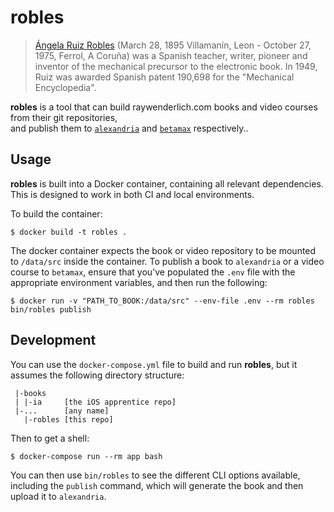 # robles

> [Ángela Ruiz Robles](https://en.wikipedia.org/wiki/Ángela_Ruiz_Robles) (March 28, 1895 Villamanín,
> Leon - October 27, 1975, Ferrol, A Coruña) was a Spanish teacher, writer, pioneer and inventor of
> the mechanical precursor to the electronic book. In 1949, Ruiz was awarded Spanish patent 190,698
> for the "Mechanical Encyclopedia".

__robles__ is a tool that can build raywenderlich.com books and video courses from their git repositories,\
and publish them to [`alexandria`](https://github.com/razeware/alexandria) and
[`betamax`](https://github.com/razeware/betamax) respectively..

## Usage

__robles__ is built into a Docker container, containing all relevant dependencies. This is designed
to work in both CI and local environments.

To build the container:

```
$ docker build -t robles .
```

The docker container expects the book or video repository to be mounted to `/data/src` inside the container.
To publish a book to `alexandria` or a video course to `betamax`, ensure that you've populated the `.env`
file with the appropriate environment variables, and then run the following:

```
$ docker run -v "PATH_TO_BOOK:/data/src" --env-file .env --rm robles bin/robles publish
```

## Development

You can use the `docker-compose.yml` file to build and run __robles__, but it assumes the following
directory structure:

```
 |-books
 | |-ia     [the iOS apprentice repo]
 |-...      [any name]
   |-robles [this repo]
```

Then to get a shell:

```
$ docker-compose run --rm app bash
```

You can then use `bin/robles` to see the different CLI options available, including the `publish`
command, which will generate the book and then upload it to `alexandria`.


